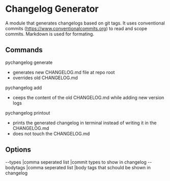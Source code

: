 # Changelog Generator

A module that generates changelogs based on git tags.
It uses conventional commits (https://www.conventionalcommits.org) to read and scope commits.
Markdown is used for formating.

## Commands

pychangelog generate
* generates new CHANGELOG.md file at repo root
* overrides old CHANGELOG.md

pychangelog add
* ceeps the content of the old CHANGELOG.md while adding new version logs

pychangelog printout
* prints the generated changelog in terminal instead of writing it in the CHANGELOG.md
* does not touch the CHANGELOG.md

## Options

--types     |comma seperated list   |commit types to show in changelog
--bodytags  |comma seperated list   |body tags that schould be shown in changelog
